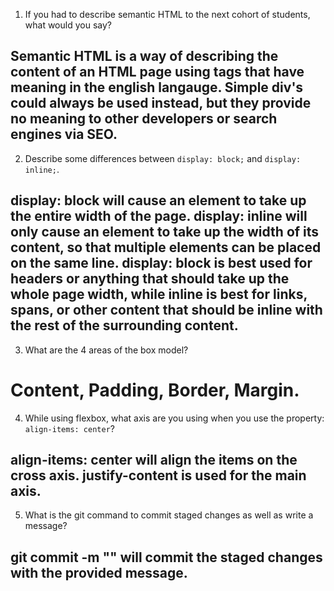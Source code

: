 1. If you had to describe semantic HTML to the next cohort of students, what would you say?

## Semantic HTML is a way of describing the content of an HTML page using tags that have meaning in the english langauge.  Simple div's could always be used instead, but they provide no meaning to other developers or search engines via SEO.

2. Describe some differences between ```display: block;``` and ```display: inline;```.

## display: block will cause an element to take up the entire width of the page.  display: inline will only cause an element to take up the width of its content, so that multiple elements can be placed on the same line.  display: block is best used for headers or anything that should take up the whole page width, while inline is best for links, spans, or other content that should be inline with the rest of the surrounding content.

3. What are the 4 areas of the box model?

# Content, Padding, Border, Margin.

4. While using flexbox, what axis are you using when you use the property: ```align-items: center```?

## align-items: center will align the items on the cross axis.  justify-content is used for the main axis.

5. What is the git command to commit staged changes as well as write a message? 

## git commit -m "<message>" will commit the staged changes with the provided message.